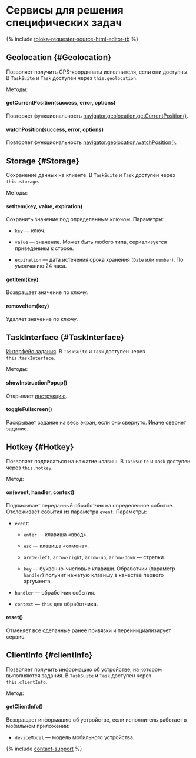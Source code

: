 # Сервисы для решения специфических задач

{% include [toloka-requester-source-html-editor-tb](../../_includes/toloka-requester-source/id-toloka-requester-source/html-editor-tb.md) %}

## Geolocation {#Geolocation}

Позволяет получить GPS-координаты исполнителя, если они доступны. В `TaskSuite` и `Task` доступен через `this.geolocation`.

Методы:

#### getCurrentPosition(success, error, options)

Повторяет функциональность [navigator.geolocation.getCurrentPosition()](https://developer.mozilla.org/en-US/docs/Web/API/Geolocation/getCurrentPosition).

#### watchPosition(success, error, options)

Повторяет функциональность [navigator.geolocation.watchPosition()](https://developer.mozilla.org/en-US/docs/Web/API/Geolocation/watchPosition).

## Storage {#Storage}

Сохранение данных на клиенте. В `TaskSuite` и `Task` доступен через `this.storage`.

Методы:

#### setItem(key, value, expiration)

Сохранить значение под определенным ключом. Параметры:

- `key` — ключ.

- `value` — значение. Может быть любого типа, сериализуется приведением к строке.

- `expiration` — дата истечения срока хранения (`Date` или `number`). По умолчанию 24 часа.

#### getItem(key)

Возвращает значение по ключу.

#### removeItem(key)

Удаляет значение по ключу.

## TaskInterface {#TaskInterface}

[Интерфейс задания](../../../glossary.md#task-interface). В `TaskSuite` и `Task` доступен через `this.taskInterface`.

Методы:

#### showInstructionPopup()

Открывает [инструкцию](../instruction.md).

#### toggleFullscreen()

Раскрывает задание на весь экран, если оно свернуто. Иначе свернет задание.

## Hotkey {#Hotkey}

Позволяет подписаться на нажатие клавиш. В `TaskSuite` и `Task` доступен через `this.hotkey`.

Метод:

#### on(event, handler, context)

Подписывает переданный обработчик на определенное событие. Отслеживает события из параметра `event`. Параметры:

- `event`:

    - `enter` — клавиша «ввод».

    - `esc` — клавиша «отмена».

    - `arrow-left`, `arrow-right`, `arrow-up`, `arrow-down` — стрелки.

    - `key` — буквенно-числовые клавиши. Обработчик (параметр `handler`) получит нажатую клавишу в качестве первого аргумента.

- `handler` — обработчик события.

- `context` — `this` для обработчика.

#### reset()

Отменяет все сделанные ранее привязки и переинициализирует сервис.

## ClientInfo {#clientInfo}

Позволяет получить информацию об устройстве, на котором выполняются задания. В `TaskSuite` и `Task` доступен через `this.clientInfo`.

Метод:

#### getClientInfo()

Возвращает информацию об устройстве, если исполнитель работает в мобильном приложении:

- `deviceModel` — модель мобильного устройства.

{% include [contact-support](../../_includes/contact-support-help.md) %}